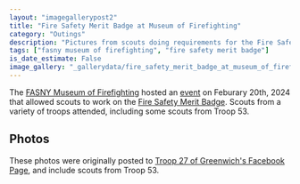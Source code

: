 ```yaml
---
layout: "imagegallerypost2"
title: "Fire Safety Merit Badge at Museum of Firefighting"
category: "Outings"
description: "Pictures from scouts doing requirements for the Fire Safety Merit Badge"
tags: ["fasny museum of firefighting", "fire safety merit badge"]
is_date_estimate: False
image_gallery: "_gallerydata/fire_safety_merit_badge_at_museum_of_firefighting.xml"
---
```


The [FASNY Museum of Firefighting](https://fasnyfiremuseum.com/) hosted an [event](https://www.facebook.com/events/1054955485806260/) on Feburary 20th, 2024 that allowed scouts to work on the [Fire Safety Merit Badge](https://www.scouting.org/merit-badges/fire-safety/).  Scouts from a variety of troops attended, including some scouts from Troop 53.

## Photos

These photos were originally posted to [Troop 27 of Greenwich's Facebook Page](https://www.facebook.com/Troop27Greenwich/posts/776370587857348), and include scouts from Troop 53.

